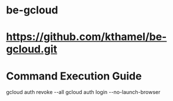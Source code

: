 # be-gcloud
# https://github.com/kthamel/be-gcloud.git

# Command Execution Guide
gcloud auth revoke --all
gcloud auth login --no-launch-browser
<!-- gcloud auth application-default-login -->
